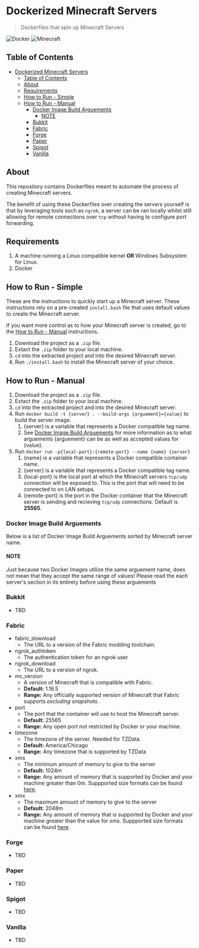 # Dockerized Minecraft Servers

> Dockerfiles that spin up Minecraft Servers

![Docker](https://img.shields.io/badge/-Docker-blue) ![Minecraft](https://img.shields.io/badge/Minecraft-Fabric-green)

## Table of Contents

- [Dockerized Minecraft Servers](#dockerized-minecraft-servers)
  - [Table of Contents](#table-of-contents)
  - [About](#about)
  - [Requirements](#requirements)
  - [How to Run - Simple](#how-to-run---simple)
  - [How to Run - Manual](#how-to-run---manual)
    - [Docker Image Build Arguements](#docker-image-build-arguements)
      - [NOTE](#note)
    - [Bukkit](#bukkit)
    - [Fabric](#fabric)
    - [Forge](#forge)
    - [Paper](#paper)
    - [Spigot](#spigot)
    - [Vanilla](#vanilla)

## About

This repository contains Dockerfiles meant to automate the process of creating Minecraft servers.

The benefit of using these Dockerfiles over creating the servers yourself is that by leveraging tools such as `ngrok`, a server can be ran locally whilst still allowing for remote connections over `tcp` without having to configure port forwarding.

## Requirements

1. A machine running a Linux compatible kernel **OR** Windows Subsystem for Linux.
2. Docker

## How to Run - Simple

These are the instructions to quickly start up a Minecraft server. These instructions rely on a pre-created `install.bash` file that uses default values to create the Minecraft server.

If you want more control as to how your Minecraft server is created, go to the [How to Run - Manual](#how-to-run---manual) instructions.

1. Download the project as a `.zip` file.
2. Extact the `.zip` folder to your local machine.
3. `cd` into the extracted project and into the desired Minecraft server.
4. Run `./install.bash` to install the Minecraft server of your choice.

## How to Run - Manual

1. Download the project as a `.zip` file.
2. Extact the `.zip` folder to your local machine.
3. `cd` into the extracted project and into the desired Minecraft server.
4. Run `docker build -t {server} . --build-args {arguement}={value}` to build the server image.
   1. {server} is a variable that represents a Docker compatible tag name.
   2. See [Docker Image Build Arguements](#docker-image-build-arguements) for more information as to what arguements {arguement} can be as well as accepted values for {value}.
5. Run `docker run -p{local-port}:{remote-port} --name {name} {server}`
   1. {name} is a variable that represents a Docker compatible container name.
   2. {server} is a variable that represents a Docker compatible tag name.
   3. {local-port} is the local port at which the Minecraft servers `tcp/udp` connection will be exposed to. This is the port that will need to be connected to on LAN setups.
   4. {remote-port} is the port in the Docker container that the Minecraft server is sending and recieving `tcp/udp` connections. Default is **25565**.

### Docker Image Build Arguements

Below is a list of Docker Image Build Arguements sorted by Minecraft server name.

#### NOTE

Just because two Docker Images utilize the same arguement name, does not mean that they accept the same range of values! Please read the each server's section in its entirety before using these arguements

### Bukkit

- TBD

### Fabric

- fabric_download
  - The URL to a version of the Fabric modding toolchain.
- ngrok_authtoken
  - The authentication token for an ngrok user
- ngrok_download
  - The URL to a version of ngrok.
- mc_version
  - A version of Minecraft that is compatible with Fabric.
  - **Default:** 1.16.5
  - **Range:** Any officially supported version of Minecraft that Fabric supports *excluding snapshots*.
- port
  - The port that the container will use to host the Minecraft server.
  - **Default:** 25565
  - **Range:** Any open port not restricted by Docker or your machine.
- timezone
  - The timezone of the server. Needed for TZData.
  - **Default:** America/Chicago
  - **Range:** Any timezone that is supported by TZData
- xms
  - The minimum amount of memory to give to the server
  - **Default:** 1024m
  - **Range:** Any amount of memory that is supported by Docker and your machine greater than 0m. Suppported size formats can be found [here](https://minecraft.gamepedia.com/Server/Requirements#Server_requirements).
- xmx
  - The maximum amount of memory to give to the server
  - **Default:** 2048m
  - **Range:** Any amount of memory that is supported by Docker and your machine greater than the value for *xms*. Suppported size formats can be found [here](https://minecraft.gamepedia.com/Server/Requirements#Server_requirements).

### Forge

- TBD

### Paper

- TBD

### Spigot

- TBD

### Vanilla

- TBD
